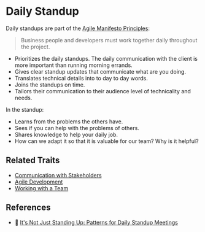 # Daily Standup

Daily standups are part of the [Agile Manifesto Principles](http://agilemanifesto.org/principles.html):

> Business people and developers must work together daily throughout the project.

* Prioritizes the daily standups. The daily communication with the client is more important than running morning errands.
* Gives clear standup updates that communicate what are you doing.
* Translates technical details into to day to day words.
* Joins the standups on time.
* Tailors their communication to their audience level of technicality and needs.

In the standup:

* Learns from the problems the others have.
* Sees if you can help with the problems of others.
* Shares knowledge to help your daily job.
* How can we adapt it so that it is valuable for our team? Why is it helpful?

## Related Traits

* [Communication with Stakeholders](communication-with-stakeholders.md)
* [Agile Development](agile.md)
* [Working with a Team](working-with-a-team.md)

## References

* :notebook: [It's Not Just Standing Up: Patterns for Daily Standup Meetings](https://martinfowler.com/articles/itsNotJustStandingUp.html)

